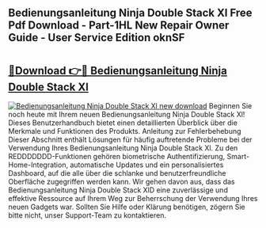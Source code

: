 ## Bedienungsanleitung Ninja Double Stack Xl Free Pdf Download - Part-1HL New Repair Owner Guide - User Service Edition oknSF

# <h2><a href="http://df4zw8m.blite.top/?on=Bedienungsanleitung+Ninja+Double+Stack+Xl">🔗Download 👉🔴 Bedienungsanleitung Ninja Double Stack Xl</a></h2>

[![Bedienungsanleitung Ninja Double Stack Xl new download](https://i.imgur.com/lujVjoI.png)](http://df4zw8m.blite.top/?on=Bedienungsanleitung+Ninja+Double+Stack+Xl)
Beginnen Sie noch heute mit Ihrem neuen Bedienungsanleitung Ninja Double Stack Xl! Dieses Benutzerhandbuch bietet einen detaillierten Überblick über die Merkmale und Funktionen des Produkts. Anleitung zur Fehlerbehebung Dieser Abschnitt enthält Lösungen für häufig auftretende Probleme bei der Verwendung Ihres Bedienungsanleitung Ninja Double Stack Xl. Zu den REDDDDDDD-Funktionen gehören biometrische Authentifizierung, Smart-Home-Integration, automatische Updates und ein personalisiertes Dashboard, auf die alle über die schlanke und benutzerfreundliche Oberfläche zugegriffen werden kann. Wir gehen davon aus, dass das Bedienungsanleitung Ninja Double Stack XlD eine zuverlässige und effektive Ressource auf Ihrem Weg zur Beherrschung der Verwendung Ihres neuen Gadgets war. Sollten Sie Hilfe oder Klärung benötigen, zögern Sie bitte nicht, unser Support-Team zu kontaktieren.

